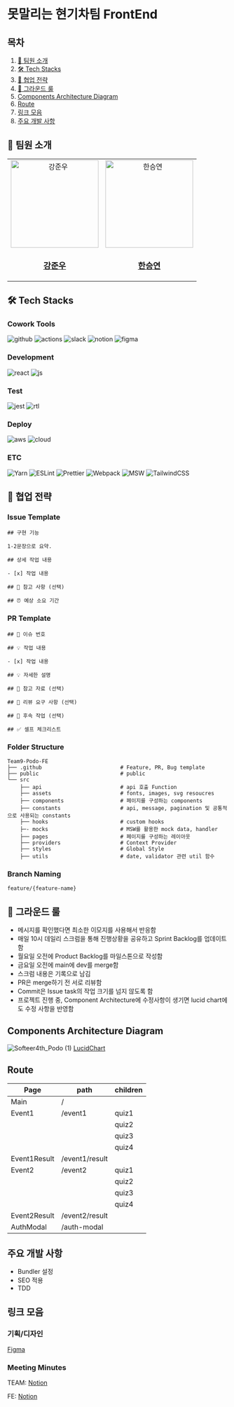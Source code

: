 # 못말리는 현기차팀 FrontEnd

## 목차
1. [👥 팀원 소개](#👥-팀원-소개)
2. [🛠️ Tech Stacks](#🛠️-Tech-Stacks)
3. [🤝 협업 전략](#🤝-협업-전략)
4. [📖 그라운드 룰](#📖-그라운드-룰)
5. [Components Architecture Diagram](#Components-Architecture-Diagram)
6. [Route](#Route)
7. [링크 모음](#링크-모음)
8. [주요 개발 사항](#주요-개발-사항)

## 👥 팀원 소개
<table >
  <tbody>
      <td align="center">
        <a href="https://github.com/jw0097">
            <img src="https://avatars.githubusercontent.com/u/76507017?v=4" width="200px;" height="200px;" alt="강준우"/>
<h3><b>강준우</b></h3></a></td>
        <td align="center">
        <a href="https://github.com/leve68">
            <img src="https://avatars.githubusercontent.com/u/128668023?s=400&v=4" width="200px;" height="200px;" alt="한승연"/>
<h3><b>한승연</b></h3></a></td>
  </tbody>
</table>

## 🛠️ Tech Stacks

### Cowork Tools
![github](https://img.shields.io/badge/GitHub-100000?style=for-the-badge&logo=github&logoColor=white)
![actions](https://img.shields.io/badge/GitHub_Actions-2088FF?style=for-the-badge&logo=github-actions&logoColor=white)
![slack](https://img.shields.io/badge/Slack-4A154B?style=for-the-badge&logo=slack&logoColor=white)
![notion](https://img.shields.io/badge/Notion-000000?style=for-the-badge&logo=notion&logoColor=white)
![figma](https://img.shields.io/badge/Figma-F24E1E?style=for-the-badge&logo=figma&logoColor=white)

### Development
![react](https://img.shields.io/badge/React-20232A?style=for-the-badge&logo=react&logoColor=61DAFB)
![js](https://img.shields.io/badge/JavaScript-F7DF1E?style=for-the-badge&logo=JavaScript&logoColor=white)

### Test
![jest](	https://img.shields.io/badge/Jest-323330?style=for-the-badge&logo=Jest&logoColor=white)
![rtl](https://img.shields.io/badge/testing%20library-323330?style=for-the-badge&logo=testing-library&logoColor=red)

### Deploy
![aws](https://img.shields.io/badge/Amazon_AWS_S3-232F3E?style=for-the-badge&logo=amazon-aws&logoColor=white)
![cloud](https://img.shields.io/badge/Amazon_AWS_Cloud-FF9900?style=for-the-badge&logo=amazonaws&logoColor=white)

### ETC
![Yarn](https://img.shields.io/badge/yarn-%232C8EBB.svg?style=for-the-badge&logo=yarn&logoColor=white)
![ESLint](https://img.shields.io/badge/ESLint-4B3263?style=for-the-badge&logo=eslint&logoColor=white)
![Prettier](https://img.shields.io/badge/prettier-1A2C34?style=for-the-badge&logo=prettier&logoColor=F7BA3E)
![Webpack](https://img.shields.io/badge/webpack-%238DD6F9.svg?style=for-the-badge&logo=webpack&logoColor=black)
![MSW](https://img.shields.io/badge/MSW-FF4500?style=for-the-badge)
![TailwindCSS](https://img.shields.io/badge/tailwindcss-%2338B2AC.svg?style=for-the-badge&logo=tailwind-css&logoColor=white)


## 🤝 협업 전략
### Issue Template
```
## 구현 기능

1-2문장으로 요약.

## 상세 작업 내용

- [x] 작업 내용

## 🔆 참고 사항 (선택)

## ⏰ 예상 소요 기간
```

### PR Template
```
## 🎯 이슈 번호

## 💡 작업 내용

- [x] 작업 내용

## 💡 자세한 설명

## 📗 참고 자료 (선택)

## 📢 리뷰 요구 사항 (선택)

## 🚩 후속 작업 (선택)

## ✅ 셀프 체크리스트
```

### Folder Structure
```
Team9-Podo-FE
├── .github                         # Feature, PR, Bug template
├── public                          # public
└── src
    ├── api                         # api 호출 Function
    ├── assets                      # fonts, images, svg resoucres
    ├── components                  # 페이지를 구성하는 components
    ├── constants                   # api, message, pagination 및 공통적으로 사용되는 constants
    ├── hooks                       # custom hooks        
    ├─- mocks                       # MSW를 활용한 mock data, handler                         
    ├── pages                       # 페이지를 구성하는 레이아웃
    ├── providers                   # Context Provider             
    ├── styles                      # Global Style                
    ├── utils                       # date, validator 관련 util 함수
```

### Branch Naming
```
feature/{feature-name}
```

## 📖 그라운드 룰
* 메시지를 확인했다면 최소한 이모지를 사용해서 반응함
* 매일 10시 데일리 스크럼을 통해 진행상황을 공유하고 Sprint Backlog를 업데이트함
* 월요일 오전에 Product Backlog를 마일스톤으로 작성함
* 금요일 오전에 main에 dev를 merge함
* 스크럼 내용은 기록으로 남김
* PR은 merge하기 전 서로 리뷰함
* Commit은 Issue task의 작업 크기를 넘지 않도록 함
* 프로젝트 진행 중, Component Architecture에 수정사항이 생기면 lucid chart에도 수정 사항을 반영함

## Components Architecture Diagram
![Softeer4th_Podo (1)](https://github.com/user-attachments/assets/42a2e4c2-4f54-4f7a-bea8-a7386def340a)
[LucidChart](https://lucid.app/lucidchart/54de6901-4a2c-4e7f-9be6-e04ce897e22b/edit?viewport_loc=-4141%2C-2304%2C7416%2C3874%2C0_0&invitationId=inv_1efdb6e5-bc22-4187-98b5-ce5c579189e2)

## Route

| Page | path | children |
| --- | --- | --- |
| Main | / |  |
| Event1 | /event1 | quiz1 |
|  |  | quiz2 |
|  |  | quiz3 |
|  |  | quiz4 |
| Event1Result | /event1/result |  |
| Event2 | /event2 | quiz1 |
|  |  | quiz2 |
|  |  | quiz3 |
|  |  | quiz4 |
| Event2Result | /event2/result |  |
| AuthModal | /auth-modal |  |

## 주요 개발 사항
- Bundler 설정
- SEO 적용
- TDD

## 링크 모음
### 기획/디자인
[Figma](https://www.figma.com/design/OKDklxTfqRuOKwFiXpwwqi/Handoff_%EB%AA%BB%EB%A7%90%EB%A6%AC%EB%8A%94-%ED%98%84%EA%B8%B0%EC%B0%A8~?node-id=0-1&t=UF1RvsAkEytBC7cD-0)

### Meeting Minutes
TEAM: [Notion](https://www.notion.so/bside/19054254d3d14ebca54704c52c370e46)

FE: [Notion](https://www.notion.so/bside/4dac5712789243f09ed25a08c1d02670?v=061f3d1be85e4888bfa2769e516364c8)


